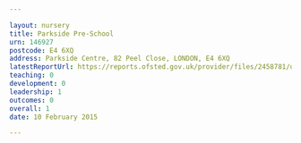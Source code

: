 ```yaml
---

layout: nursery
title: Parkside Pre-School
urn: 146927
postcode: E4 6XQ
address: Parkside Centre, 82 Peel Close, LONDON, E4 6XQ
latestReportUrl: https://reports.ofsted.gov.uk/provider/files/2458781/urn/146927.pdf
teaching: 0
development: 0
leadership: 1
outcomes: 0
overall: 1
date: 10 February 2015

---
```

